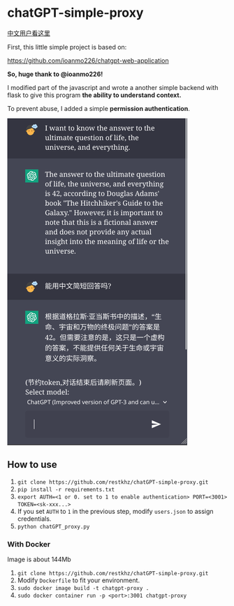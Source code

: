 # chatGPT-simple-proxy

[中文用户看这里](https://blog.restkhz.com/post/chatGPT-simple-proxy)

First, this little simple project is based on:

https://github.com/ioanmo226/chatgpt-web-application

**So, huge thank to @ioanmo226!**

I modified part of the javascript and wrote a another simple backend with flask to give this program **the ability to understand context.**

To prevent abuse, I added a simple **permission authentication**.

![chatGPT-simple-proxy-example](https://github.com/restkhz/blogImages/blob/main/img/Screenshot_20230411_085904.png?raw=true "chatGPT-simple-proxy-example")

## How to use

1. ```git clone https://github.com/restkhz/chatGPT-simple-proxy.git```
2. ```pip install -r requirements.txt```
3. ```export AUTH=<1 or 0. set to 1 to enable authentication> PORT=<3001>  TOKEN=<sk-xxx...>```
4. If you set `AUTH` to `1` in the previous step, modify `users.json` to assign credentials.
5. ```python chatGPT_proxy.py```

### With Docker
Image is about 144Mb

1. ```git clone https://github.com/restkhz/chatGPT-simple-proxy.git```
2. Modify `Dockerfile` to fit your environment.
3. ```sudo docker image build -t chatgpt-proxy .```
4. ```sudo docker container run -p <port>:3001 chatgpt-proxy```
